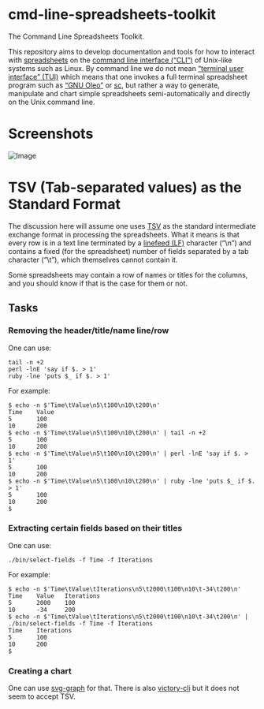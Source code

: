 # cmd-line-spreadsheets-toolkit

The Command Line Spreadsheets Toolkit.

This repository aims to develop documentation and tools for how to interact
with [spreadsheets](https://en.wikipedia.org/wiki/Spreadsheet) on the
[command line interface (“CLI”)](https://en.wikipedia.org/wiki/Command-line_interface)
of Unix-like systems such as Linux. By command line we do not mean
[“terminal user interface” (TUI)](https://en.wikipedia.org/wiki/Text-based_user_interface)
which means that one invokes a full terminal spreadsheet program such as
[“GNU Oleo”](https://en.wikipedia.org/wiki/GNU_Oleo) or
[sc](https://github.com/dkastner/sc), but rather a way to generate,
manipulate and chart simple spreadsheets semi-automatically and
directly on the Unix command line.

# Screenshots

![Image](<http://i.imgur.com/CiJRyM9.png>)

# TSV (Tab-separated values) as the Standard Format

The discussion here will assume one uses [TSV](https://en.wikipedia.org/wiki/Tab-separated_values) as the standard intermediate exchange format in
processing the spreadsheets. What it means is that every row is in a text line
terminated by a [linefeed (LF)](https://en.wikipedia.org/wiki/Newline) character
(“\n”) and contains a fixed (for the spreadsheet) number of fields separated
by a tab character (“\t”), which themselves cannot contain it.

Some spreadsheets may contain a row of names or titles for the columns, and
you should know if that is the case for them or not.

## Tasks

### Removing the header/title/name line/row

One can use:

```
tail -n +2
perl -lnE 'say if $. > 1'
ruby -lne 'puts $_ if $. > 1'
```

For example:

```
$ echo -n $'Time\tValue\n5\t100\n10\t200\n'
Time    Value
5       100
10      200
$ echo -n $'Time\tValue\n5\t100\n10\t200\n' | tail -n +2
5       100
10      200
$ echo -n $'Time\tValue\n5\t100\n10\t200\n' | perl -lnE 'say if $. > 1'
5       100
10      200
$ echo -n $'Time\tValue\n5\t100\n10\t200\n' | ruby -lne 'puts $_ if $. > 1'
5       100
10      200
$
```

### Extracting certain fields based on their titles

One can use:

```
./bin/select-fields -f Time -f Iterations
```

For example:

```
$ echo -n $'Time\tValue\tIterations\n5\t2000\t100\n10\t-34\t200\n'
Time    Value   Iterations
5       2000    100
10      -34     200
$ echo -n $'Time\tValue\tIterations\n5\t2000\t100\n10\t-34\t200\n' | ./bin/select-fields -f Time -f Iterations
Time    Iterations
5       100
10      200
$
```

### Creating a chart

One can use [svg-graph](https://github.com/shlomif/perl-App-SVG-Graph)
for that. There is also [victory-cli](https://github.com/FormidableLabs/victory-cli) but it does not seem to accept TSV.


